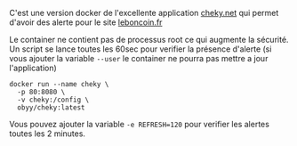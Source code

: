 C'est une version docker de l'excellente application [cheky.net](https://github.com/Blount/Cheky) qui permet d'avoir des alerte pour le site [leboncoin.fr](https://leboncoin.fr)

Le container ne contient pas de processus root ce qui augmente la sécurité. Un script se lance toutes les 60sec pour verifier la présence d'alerte
(si vous ajouter la variable `--user` le container ne pourra pas mettre a jour l'application)

```shell
docker run --name cheky \
  -p 80:8080 \
  -v cheky:/config \
  obyy/cheky:latest
```

Vous pouvez ajouter la variable `-e REFRESH=120` pour verifier les alertes toutes les 2 minutes.

